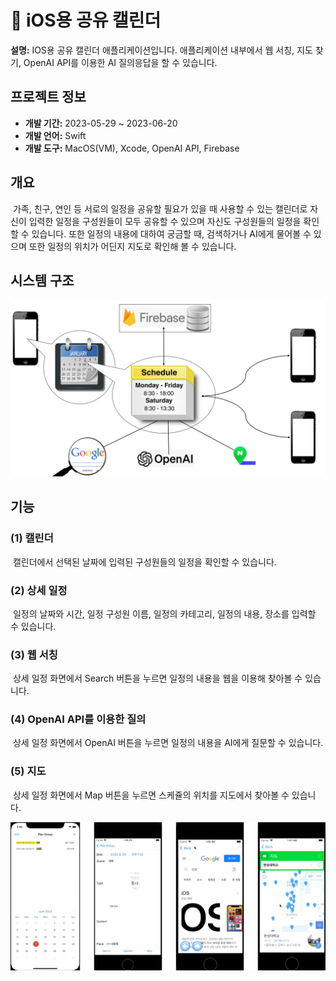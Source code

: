 # 📅 iOS용 공유 캘린더

**설명:** IOS용 공유 캘린더 애플리케이션입니다. 애플리케이션 내부에서 웹 서칭, 지도 찾기, OpenAI API를 이용한 AI 질의응답을 할 수 있습니다.

## 프로젝트 정보

- **개발 기간:** 2023-05-29 ~ 2023-06-20
- **개발 언어:** Swift
- **개발 도구:** MacOS(VM), Xcode, OpenAI API, Firebase

## 개요

&nbsp;가족, 친구, 연인 등 서로의 일정을 공유할 필요가 있을 때 사용할 수 있는 캘린더로 자신이 입력한 일정을 구성원들이 모두 공유할 수 있으며 자신도 구성원들의 일정을 확인할 수 있습니다. 또한 일정의 내용에 대하여 궁금할 때, 검색하거나 AI에게 물어볼 수 있으며 또한 일정의 위치가 어딘지 지도로 확인해 볼 수 있습니다.

## 시스템 구조

![outline](images/outline.png)

## 기능

### (1) 캘린더
&nbsp;캘린더에서 선택된 날짜에 입력된 구성원들의 일정을 확인할 수 있습니다.

### (2) 상세 일정
&nbsp;일정의 날짜와 시간, 일정 구성원 이름, 일정의 카테고리, 일정의 내용, 장소를 입력할 수 있습니다.

### (3) 웹 서칭
&nbsp;상세 일정 화면에서 Search 버튼을 누르면 일정의 내용을 웹을 이용해 찾아볼 수 있습니다.

### (4) OpenAI API를 이용한 질의
&nbsp;상세 일정 화면에서 OpenAI 버튼을 누르면 일정의 내용을 AI에게 질문할 수 있습니다.

### (5) 지도
&nbsp;상세 일정 화면에서 Map 버튼을 누르면 스케쥴의 위치를 지도에서 찾아볼 수 있습니다.

![views](images/views.png)
